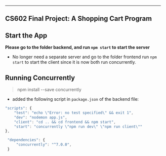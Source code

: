 
---
CS602 Final Project: A Shopping Cart Program
---

## Start the App

**Please go to the folder backend, and run `npm start` to start the server**

- No longer need a separate server and go to the folder frontend run `npm start` to start the client since it is now both run concurrently.

## Running Concurrently

> npm install --save concurrently
- added the following script in `package.json` of the backend file:

```js
"scripts": {
    "test": "echo \"Error: no test specified\" && exit 1",
    "dev": "nodemon app.js",
    "client": "cd .. && cd frontend && npm start",
    "start": "concurrently \"npm run dev\" \"npm run client\""
},
```
```js
 "dependencies": {
     "concurrently": "^7.0.0",
 }
 ```
